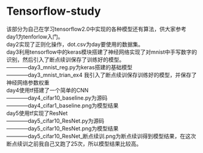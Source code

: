 # Tensorflow-study
该部分为自己在学习tensorflow2.0中实现的各种模型还有算法，供大家参考  
day1为tenforlow入门。  
day2实现了正则化操作，dot.csv为day要使用的数据集。  
day3利用tensorflow中的keras模块搭建了神经网络实现了对mnist中手写数字的识别，然后引入了断点续训保存了训练好的模型。  
————day3_mnist_reg.py为keras搭建的基础模型  
————day3_mnist_trian_ex4 我引入了断点续训保存训练好的模型，并保存了神经网络参数权重  
day4使用tf搭建了一个简单的CNN  
————day4_cifar10_baseline.py为源码  
————day4_cifar1_baseline.png为模型结果  
day5使用tf实现了ResNet  
————day5_cifar10_ResNet.py为源码  
————day5_cifar10_ResNet.png为模型结果  
————day5_cifar10_ResNet_断点续训.png为断点续训得到模型结果，在这次断点续训之前我自己又跑了25次，所以模型结果比较高。  
